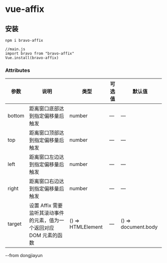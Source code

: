# vue-affix

## 安装
```
npm i bravo-affix

//main.js
import bravo from "bravo-affix"
Vue.install(bravo-affix)
```

### Attributes
| 参数      | 说明          | 类型      | 可选值                           | 默认值  |
|---------- |-------------- |---------- |--------------------------------  |-------- |
| bottom | 距离窗口底部达到指定偏移量后触发 | number | — | — |
| top | 距离窗口顶部达到指定偏移量后触发 | number | — | — |
| left | 距离窗口左边达到指定偏移量后触发 | number | — | — |
| right | 距离窗口右边达到指定偏移量后触发 | number | — | — |
| target | 设置 Affix 需要监听其滚动事件的元素，值为一个返回对应 DOM 元素的函数 | () => HTMLElement | — | () => document.body |


--from dongjiayun
